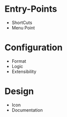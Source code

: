 # Entry-Points
- ShortCuts
- Menu Point

# Configuration
- Format
- Logic
- Extensibility

# Design
- Icon
- Documentation

